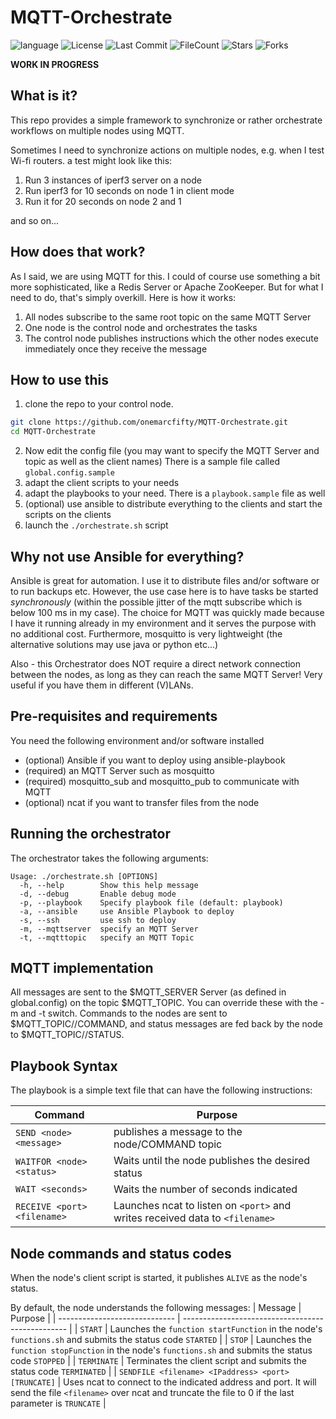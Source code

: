 # MQTT-Orchestrate

![language](https://img.shields.io/github/languages/top/onemarcfifty/MQTT-Orchestrate)    ![License](https://img.shields.io/github/license/onemarcfifty/MQTT-Orchestrate)    ![Last Commit](https://img.shields.io/github/last-commit/onemarcfifty/MQTT-Orchestrate)     ![FileCount](https://img.shields.io/github/directory-file-count/onemarcfifty/MQTT-Orchestrate)    ![Stars](https://img.shields.io/github/stars/onemarcfifty/MQTT-Orchestrate)    ![Forks](https://img.shields.io/github/forks/onemarcfifty/MQTT-Orchestrate)

**WORK IN PROGRESS**

## What is it?

This repo provides a simple framework to synchronize or rather orchestrate workflows on multiple nodes using MQTT.

Sometimes I need to synchronize actions on multiple nodes, e.g. when I test Wi-fi routers. a test might look like this:

1. Run 3 instances of iperf3 server on a node
2. Run iperf3 for 10 seconds on node 1 in client mode
3. Run it for 20 seconds on node 2 and 1

and so on...

## How does that work?

As I said, we are using MQTT for this. I could of course use something a bit more sophisticated, like a Redis Server or Apache ZooKeeper. But for what I need to do, that's simply overkill. Here is how it works:

1. All nodes subscribe to the same root topic on the same MQTT Server
2. One node is the control node and orchestrates the tasks
3. The control node publishes instructions which the other nodes execute immediately once they receive the message

## How to use this

1. clone the repo to your control node.

``` bash
git clone https://github.com/onemarcfifty/MQTT-Orchestrate.git
cd MQTT-Orchestrate
```

2. Now edit the config file (you may want to specify the MQTT Server and topic as well as the client names) There is a sample file called `global.config.sample`
3. adapt the client scripts to your needs
4. adapt the playbooks to your need. There is a `playbook.sample` file as well
5. (optional) use ansible to distribute everything to the clients and start the scripts on the clients
6. launch the `./orchestrate.sh` script

## Why not use Ansible for everything?

Ansible is great for automation. I use it to distribute files and/or software or to run backups etc. However, the use case here is to have tasks be started _synchronously_ (within the possible jitter of the mqtt subscribe which is below 100 ms in my case). The choice for MQTT was quickly made because I have it running already in my environment and it serves the purpose with no additional cost. Furthermore, mosquitto is very lightweight (the alternative solutions may use java or python etc...)

Also - this Orchestrator does NOT require a direct network connection between the nodes, as long as they can reach the same MQTT Server! Very useful if you have them in different (V)LANs.

## Pre-requisites and requirements

You need the following environment and/or software installed

- (optional) Ansible if you want to deploy using ansible-playbook
- (required) an MQTT Server such as mosquitto
- (required) mosquitto_sub and mosquitto_pub to communicate with MQTT
- (optional) ncat if you want to transfer files from the node

## Running the orchestrator

The orchestrator takes the following arguments:

```
Usage: ./orchestrate.sh [OPTIONS]
  -h, --help        Show this help message
  -d, --debug       Enable debug mode
  -p, --playbook    Specify playbook file (default: playbook)
  -a, --ansible     use Ansible Playbook to deploy
  -s, --ssh         use ssh to deploy
  -m, --mqttserver  specify an MQTT Server
  -t, --mqtttopic   specify an MQTT Topic
```


## MQTT implementation

All messages are sent to the $MQTT_SERVER Server (as defined in global.config) on the topic $MQTT_TOPIC. You can override these with the -m and -t switch. Commands to the nodes are sent to $MQTT_TOPIC/<node>/COMMAND, and status messages are fed back by the node to $MQTT_TOPIC/<node>/STATUS.

## Playbook Syntax

The playbook is a simple text file that can have the following instructions:

| Command                       | Purpose                                           |
| ----------------------------- | ------------------------------------------------- |
| `SEND <node> <message>`       | publishes a message to the node/COMMAND topic     |
| `WAITFOR <node> <status>`     | Waits until the node publishes the desired status |
| `WAIT <seconds>`              | Waits the number of seconds indicated             |
| `RECEIVE <port> <filename>`   | Launches ncat to listen on `<port>` and writes  received data to `<filename>`                     |
 
## Node commands and status codes

When the node's client script is started, it publishes `ALIVE` as the node's status.

By default, the node understands the following messages:
| Message                       | Purpose                                           |
| ----------------------------- | ------------------------------------------------- |
| `START`                       | Launches the `function startFunction` in the node's `functions.sh` and submits the status code `STARTED` |
| `STOP`                        | Launches the `function stopFunction` in the node's `functions.sh` and submits the status code `STOPPED` |
| `TERMINATE`                   | Terminates the client script and submits the status code `TERMINATED` |
| `SENDFILE <filename> <IPaddress> <port> [TRUNCATE]` | Uses ncat to connect to the indicated address and port. It will send the file `<filename>` over ncat and truncate the file to 0 if the last parameter is `TRUNCATE` |
